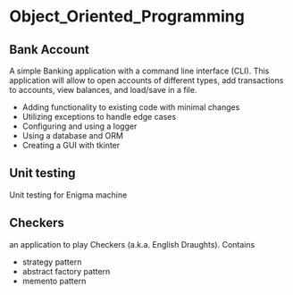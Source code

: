 # Object_Oriented_Programming

## Bank Account
A simple Banking application with a command line interface (CLI). This application will
allow to open accounts of different types, add transactions to accounts, view balances, and load/save
in a file. 
- Adding functionality to existing code with minimal changes
- Utilizing exceptions to handle edge cases
- Configuring and using a logger
- Using a database and ORM
- Creating a GUI with tkinter

## Unit testing 
Unit testing for Enigma machine

## Checkers
an application to play Checkers (a.k.a. English Draughts). Contains
- strategy pattern
- abstract factory pattern
- memento pattern
